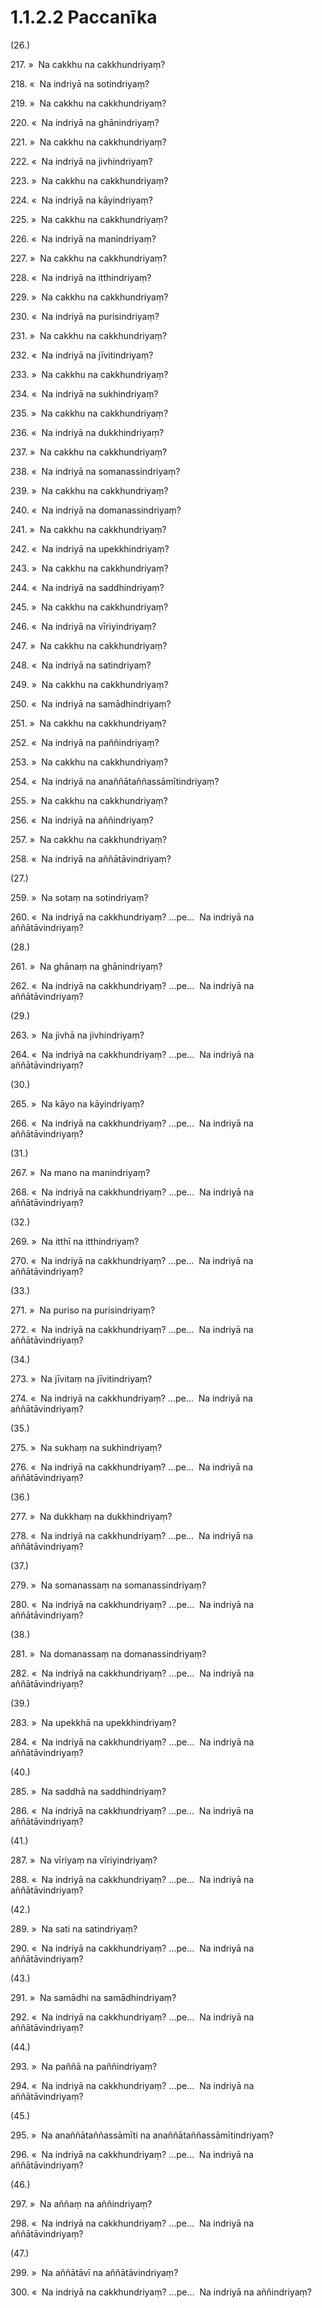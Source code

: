 # 1.1.2.2 Paccanīka

(26.)

217\. »  Na cakkhu na cakkhundriyaṃ?

218\. «  Na indriyā na sotindriyaṃ?

219\. »  Na cakkhu na cakkhundriyaṃ?

220\. «  Na indriyā na ghānindriyaṃ?

221\. »  Na cakkhu na cakkhundriyaṃ?

222\. «  Na indriyā na jivhindriyaṃ?

223\. »  Na cakkhu na cakkhundriyaṃ?

224\. «  Na indriyā na kāyindriyaṃ?

225\. »  Na cakkhu na cakkhundriyaṃ?

226\. «  Na indriyā na manindriyaṃ?

227\. »  Na cakkhu na cakkhundriyaṃ?

228\. «  Na indriyā na itthindriyaṃ?

229\. »  Na cakkhu na cakkhundriyaṃ?

230\. «  Na indriyā na purisindriyaṃ?

231\. »  Na cakkhu na cakkhundriyaṃ?

232\. «  Na indriyā na jīvitindriyaṃ?

233\. »  Na cakkhu na cakkhundriyaṃ?

234\. «  Na indriyā na sukhindriyaṃ?

235\. »  Na cakkhu na cakkhundriyaṃ?

236\. «  Na indriyā na dukkhindriyaṃ?

237\. »  Na cakkhu na cakkhundriyaṃ?

238\. «  Na indriyā na somanassindriyaṃ?

239\. »  Na cakkhu na cakkhundriyaṃ?

240\. «  Na indriyā na domanassindriyaṃ?

241\. »  Na cakkhu na cakkhundriyaṃ?

242\. «  Na indriyā na upekkhindriyaṃ?

243\. »  Na cakkhu na cakkhundriyaṃ?

244\. «  Na indriyā na saddhindriyaṃ?

245\. »  Na cakkhu na cakkhundriyaṃ?

246\. «  Na indriyā na vīriyindriyaṃ?

247\. »  Na cakkhu na cakkhundriyaṃ?

248\. «  Na indriyā na satindriyaṃ?

249\. »  Na cakkhu na cakkhundriyaṃ?

250\. «  Na indriyā na samādhindriyaṃ?

251\. »  Na cakkhu na cakkhundriyaṃ?

252\. «  Na indriyā na paññindriyaṃ?

253\. »  Na cakkhu na cakkhundriyaṃ?

254\. «  Na indriyā na anaññātaññassāmītindriyaṃ?

255\. »  Na cakkhu na cakkhundriyaṃ?

256\. «  Na indriyā na aññindriyaṃ?

257\. »  Na cakkhu na cakkhundriyaṃ?

258\. «  Na indriyā na aññātāvindriyaṃ?

(27.)

259\. »  Na sotaṃ na sotindriyaṃ?

260\. «  Na indriyā na cakkhundriyaṃ? …pe…  Na indriyā na aññātāvindriyaṃ?

(28.)

261\. »  Na ghānaṃ na ghānindriyaṃ?

262\. «  Na indriyā na cakkhundriyaṃ? …pe…  Na indriyā na aññātāvindriyaṃ?

(29.)

263\. »  Na jivhā na jivhindriyaṃ?

264\. «  Na indriyā na cakkhundriyaṃ? …pe…  Na indriyā na aññātāvindriyaṃ?

(30.)

265\. »  Na kāyo na kāyindriyaṃ?

266\. «  Na indriyā na cakkhundriyaṃ? …pe…  Na indriyā na aññātāvindriyaṃ?

(31.)

267\. »  Na mano na manindriyaṃ?

268\. «  Na indriyā na cakkhundriyaṃ? …pe…  Na indriyā na aññātāvindriyaṃ?

(32.)

269\. »  Na itthī na itthindriyaṃ?

270\. «  Na indriyā na cakkhundriyaṃ? …pe…  Na indriyā na aññātāvindriyaṃ?

(33.)

271\. »  Na puriso na purisindriyaṃ?

272\. «  Na indriyā na cakkhundriyaṃ? …pe…  Na indriyā na aññātāvindriyaṃ?

(34.)

273\. »  Na jīvitaṃ na jīvitindriyaṃ?

274\. «  Na indriyā na cakkhundriyaṃ? …pe…  Na indriyā na aññātāvindriyaṃ?

(35.)

275\. »  Na sukhaṃ na sukhindriyaṃ?

276\. «  Na indriyā na cakkhundriyaṃ? …pe…  Na indriyā na aññātāvindriyaṃ?

(36.)

277\. »  Na dukkhaṃ na dukkhindriyaṃ?

278\. «  Na indriyā na cakkhundriyaṃ? …pe…  Na indriyā na aññātāvindriyaṃ?

(37.)

279\. »  Na somanassaṃ na somanassindriyaṃ?

280\. «  Na indriyā na cakkhundriyaṃ? …pe…  Na indriyā na aññātāvindriyaṃ?

(38.)

281\. »  Na domanassaṃ na domanassindriyaṃ?

282\. «  Na indriyā na cakkhundriyaṃ? …pe…  Na indriyā na aññātāvindriyaṃ?

(39.)

283\. »  Na upekkhā na upekkhindriyaṃ?

284\. «  Na indriyā na cakkhundriyaṃ? …pe…  Na indriyā na aññātāvindriyaṃ?

(40.)

285\. »  Na saddhā na saddhindriyaṃ?

286\. «  Na indriyā na cakkhundriyaṃ? …pe…  Na indriyā na aññātāvindriyaṃ?

(41.)

287\. »  Na vīriyaṃ na vīriyindriyaṃ?

288\. «  Na indriyā na cakkhundriyaṃ? …pe…  Na indriyā na aññātāvindriyaṃ?

(42.)

289\. »  Na sati na satindriyaṃ?

290\. «  Na indriyā na cakkhundriyaṃ? …pe…  Na indriyā na aññātāvindriyaṃ?

(43.)

291\. »  Na samādhi na samādhindriyaṃ?

292\. «  Na indriyā na cakkhundriyaṃ? …pe…  Na indriyā na aññātāvindriyaṃ?

(44.)

293\. »  Na paññā na paññindriyaṃ?

294\. «  Na indriyā na cakkhundriyaṃ? …pe…  Na indriyā na aññātāvindriyaṃ?

(45.)

295\. »  Na anaññātaññassāmīti na anaññātaññassāmītindriyaṃ?

296\. «  Na indriyā na cakkhundriyaṃ? …pe…  Na indriyā na aññātāvindriyaṃ?

(46.)

297\. »  Na aññaṃ na aññindriyaṃ?

298\. «  Na indriyā na cakkhundriyaṃ? …pe…  Na indriyā na aññātāvindriyaṃ?

(47.)

299\. »  Na aññātāvī na aññātāvindriyaṃ?

300\. «  Na indriyā na cakkhundriyaṃ? …pe…  Na indriyā na aññindriyaṃ?
